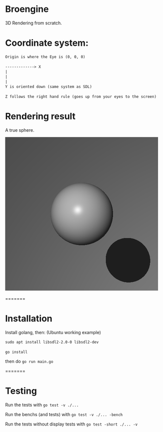# Broengine

3D Rendering from scratch.

# Coordinate system:
    Origin is where the Eye is (0, 0, 0)

    -------------> X
    |
    |
    |
    Y is oriented down (same system as SDL)

    Z follows the right hand rule (goes up from your eyes to the screen)


# Rendering result

A true sphere.

![img](assets/img/true_sphere.png)

=======
# Installation

Install golang, then:
(Ubuntu working example)
```
sudo apt install libsdl2-2.0-0 libsdl2-dev

go install
```
then do `go run main.go`

=======
# Testing

Run the tests with `go test -v ./...`

Run the benchs (and tests) with `go test -v ./... -bench`

Run the tests without display tests with `go test -short ./... -v`

